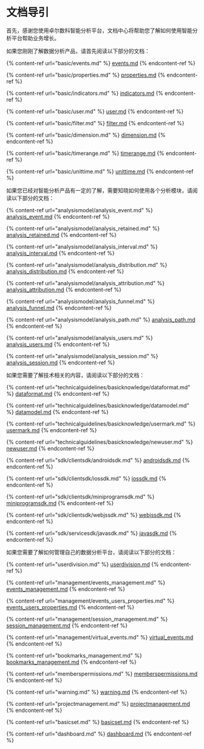 # 文档导引

首先，感谢您使用卓尔数科智能分析平台，文档中心将帮助您了解如何使用智能分析平台帮助业务增长。

如果您刚刚了解数据分析产品，请首先阅读以下部分的文档：

{% content-ref url="basic/events.md" %}
[events.md](basic/events.md)
{% endcontent-ref %}

{% content-ref url="basic/properties.md" %}
[properties.md](basic/properties.md)
{% endcontent-ref %}

{% content-ref url="basic/indicators.md" %}
[indicators.md](basic/indicators.md)
{% endcontent-ref %}

{% content-ref url="basic/user.md" %}
[user.md](basic/user.md)
{% endcontent-ref %}

{% content-ref url="basic/filter.md" %}
[filter.md](basic/filter.md)
{% endcontent-ref %}

{% content-ref url="basic/dimension.md" %}
[dimension.md](basic/dimension.md)
{% endcontent-ref %}

{% content-ref url="basic/timerange.md" %}
[timerange.md](basic/timerange.md)
{% endcontent-ref %}

{% content-ref url="basic/unittime.md" %}
[unittime.md](basic/unittime.md)
{% endcontent-ref %}

如果您已经对智能分析产品有一定的了解，需要知晓如何使用各个分析模块，请阅读以下部分的文档：

{% content-ref url="analysismodel/analysis_event.md" %}
[analysis_event.md](analysismodel/analysis_event.md)
{% endcontent-ref %}

{% content-ref url="analysismodel/analysis_retained.md" %}
[analysis_retained.md](analysismodel/analysis_retained.md)
{% endcontent-ref %}

{% content-ref url="analysismodel/analysis_interval.md" %}
[analysis_interval.md](analysismodel/analysis_interval.md)
{% endcontent-ref %}

{% content-ref url="analysismodel/analysis_distribution.md" %}
[analysis_distribution.md](analysismodel/analysis_distribution.md)
{% endcontent-ref %}

{% content-ref url="analysismodel/analysis_attribution.md" %}
[analysis_attribution.md](analysismodel/analysis_attribution.md)
{% endcontent-ref %}

{% content-ref url="analysismodel/analysis_funnel.md" %}
[analysis_funnel.md](analysismodel/analysis_funnel.md)
{% endcontent-ref %}

{% content-ref url="analysismodel/analysis_path.md" %}
[analysis_path.md](analysismodel/analysis_path.md)
{% endcontent-ref %}

{% content-ref url="analysismodel/analysis_users.md" %}
[analysis_users.md](analysismodel/analysis_users.md)
{% endcontent-ref %}

{% content-ref url="analysismodel/analysis_session.md" %}
[analysis_session.md](analysismodel/analysis_session.md)
{% endcontent-ref %}

如果您需要了解技术相关的内容，请阅读以下部分的文档：

{% content-ref url="technicalguidelines/basicknowledge/dataformat.md" %}
[dataformat.md](technicalguidelines/basicknowledge/dataformat.md)
{% endcontent-ref %}

{% content-ref url="technicalguidelines/basicknowledge/datamodel.md" %}
[datamodel.md](technicalguidelines/basicknowledge/datamodel.md)
{% endcontent-ref %}

{% content-ref url="technicalguidelines/basicknowledge/usermark.md" %}
[usermark.md](technicalguidelines/basicknowledge/usermark.md)
{% endcontent-ref %}

{% content-ref url="technicalguidelines/basicknowledge/newuser.md" %}
[newuser.md](technicalguidelines/basicknowledge/newuser.md)
{% endcontent-ref %}

{% content-ref url="sdk/clientsdk/androidsdk.md" %}
[androidsdk.md](sdk/clientsdk/androidsdk.md)
{% endcontent-ref %}

{% content-ref url="sdk/clientsdk/iossdk.md" %}
[iossdk.md](sdk/clientsdk/iossdk.md)
{% endcontent-ref %}

{% content-ref url="sdk/clientsdk/miniprogramsdk.md" %}
[miniprogramsdk.md](sdk/clientsdk/miniprogramsdk.md)
{% endcontent-ref %}

{% content-ref url="sdk/clientsdk/webjssdk.md" %}
[webjssdk.md](sdk/clientsdk/webjssdk.md)
{% endcontent-ref %}

{% content-ref url="sdk/servicesdk/javasdk.md" %}
[javasdk.md](sdk/servicesdk/javasdk.md)
{% endcontent-ref %}

如果您需要了解如何管理自己的数据分析平台，请阅读以下部分的文档：

{% content-ref url="userdivision.md" %}
[userdivision.md](userdivision.md)
{% endcontent-ref %}

{% content-ref url="management/events_management.md" %}
[events_management.md](management/events_management.md)
{% endcontent-ref %}

{% content-ref url="management/events_users_properties.md" %}
[events_users_properties.md](management/events_users_properties.md)
{% endcontent-ref %}

{% content-ref url="management/session_management.md" %}
[session_management.md](management/session_management.md)
{% endcontent-ref %}

{% content-ref url="management/virtual_events.md" %}
[virtual_events.md](management/virtual_events.md)
{% endcontent-ref %}

{% content-ref url="bookmarks_management.md" %}
[bookmarks_management.md](bookmarks_management.md)
{% endcontent-ref %}

{% content-ref url="memberspermissions.md" %}
[memberspermissions.md](memberspermissions.md)
{% endcontent-ref %}

{% content-ref url="warning.md" %}
[warning.md](warning.md)
{% endcontent-ref %}

{% content-ref url="projectmanagement.md" %}
[projectmanagement.md](projectmanagement.md)
{% endcontent-ref %}

{% content-ref url="basicset.md" %}
[basicset.md](basicset.md)
{% endcontent-ref %}

{% content-ref url="dashboard.md" %}
[dashboard.md](dashboard.md)
{% endcontent-ref %}
